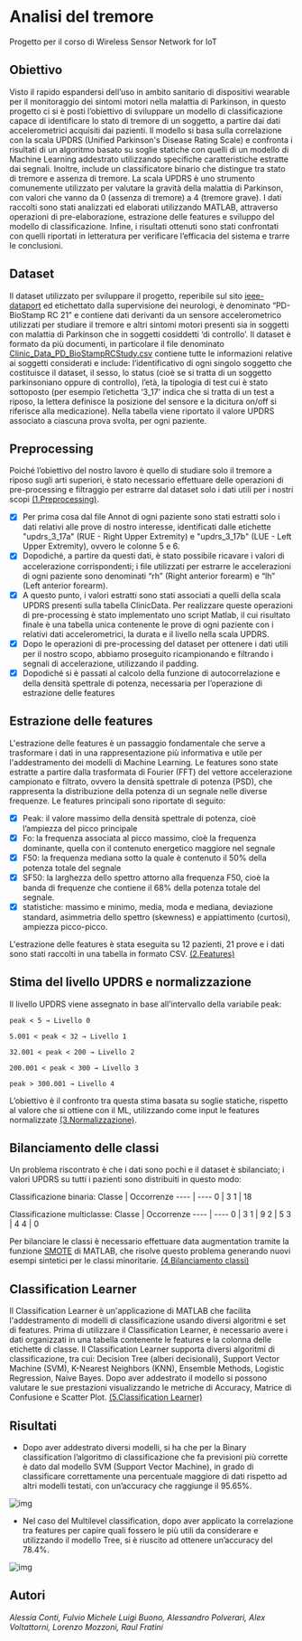 # Analisi del tremore
Progetto per il corso di Wireless Sensor Network for IoT

## Obiettivo
Visto il rapido espandersi dell’uso in ambito sanitario di dispositivi wearable per il monitoraggio dei sintomi motori nella malattia di Parkinson, in questo progetto ci si è posti l’obiettivo di sviluppare un modello di classificazione capace di identificare lo stato di tremore di un soggetto, a partire dai dati accelerometrici acquisiti dai pazienti. Il modello si basa sulla correlazione con la scala UPDRS (Unified Parkinson's Disease Rating Scale) e confronta i risultati di un algoritmo basato su soglie statiche con quelli di un modello di Machine Learning addestrato utilizzando specifiche caratteristiche estratte dai segnali. Inoltre, include un classificatore binario che distingue tra stato di tremore e assenza di tremore.
La scala UPDRS è uno strumento comunemente utilizzato per valutare la gravità della malattia di Parkinson, con valori che vanno da 0 (assenza di tremore) a 4 (tremore grave).
I dati raccolti sono stati analizzati ed elaborati utilizzando MATLAB, attraverso operazioni di pre-elaborazione, estrazione delle features e sviluppo del modello di classificazione. Infine, i risultati ottenuti sono stati confrontati con quelli riportati in letteratura per verificare l’efficacia del sistema e trarre le conclusioni.

## Dataset
Il dataset utilizzato per sviluppare il progetto, reperibile sul sito [ieee-dataport](https://ieee-dataport.org/open-access/pd-biostamprc21-parkinsons-disease-accelerometry-dataset-five-wearable-sensor-study-0) ed etichettato dalla supervisione dei neurologi, è denominato “PD-BioStamp RC 21” e contiene dati derivanti da un sensore accelerometrico utilizzati per studiare il tremore e altri sintomi motori presenti sia in soggetti con malattia di Parkinson che in soggetti cosiddetti ‘di controllo’. Il dataset è formato da più documenti, in particolare il file denominato [Clinic_Data_PD_BioStampRCStudy.csv](0.Dataset/Clinic_DataPDBioStampRCStudy.csv) contiene tutte le informazioni relative ai soggetti considerati e include: l’identificativo di ogni singolo soggetto che costituisce il dataset, il sesso, lo status (cioè se si tratta di un soggetto parkinsoniano oppure di controllo), l’età, la tipologia di test cui è stato sottoposto (per esempio l’etichetta ‘3_17’ indica che si tratta di un test a riposo, la lettera definisce la posizione del sensore e la dicitura on/off si riferisce alla medicazione). Nella tabella viene riportato il valore UPDRS associato a ciascuna prova svolta, per ogni paziente.

## Preprocessing
Poiché l’obiettivo del nostro lavoro è quello di studiare solo il tremore a riposo sugli arti superiori, è stato necessario effettuare delle operazioni di pre-processing e filtraggio per estrarre dal dataset solo i dati utili per i nostri scopi [(1.Preprocessing)](1.Preprocessing).
- [x] Per prima cosa dal file Annot di ogni paziente sono stati estratti solo i dati relativi alle prove di nostro interesse, identificati dalle etichette "updrs_3_17a" (RUE - Right Upper Extremity) e "updrs_3_17b" (LUE - Left Upper Extremity), ovvero le colonne 5 e 6.
- [x] Dopodiché, a partire da questi dati, è stato possibile ricavare i valori di accelerazione corrispondenti; i file utilizzati per estrarre le accelerazioni di ogni paziente sono denominati “rh” (Right anterior forearm) e “lh” (Left anterior forearm).
- [x] A questo punto, i valori estratti sono stati associati a quelli della scala UPDRS presenti sulla tabella ClinicData.
Per realizzare queste operazioni di pre-processing è stato implementato uno script Matlab, il cui risultato finale è una tabella unica contenente le prove di ogni paziente con i relativi dati accelerometrici, la durata e il livello nella scala UPDRS.
- [x] Dopo le operazioni di pre-processing del dataset per ottenere i dati utili per il nostro scopo, abbiamo proseguito ricampionando e filtrando i segnali di accelerazione, utilizzando il padding.
- [x] Dopodiché si è passati al calcolo della funzione di autocorrelazione e della densità spettrale di potenza, necessaria per l’operazione di estrazione delle features

## Estrazione delle features
L'estrazione delle features è un passaggio fondamentale che serve a trasformare i dati in una rappresentazione più informativa e utile per l'addestramento dei modelli di Machine Learning. Le features sono state estratte a partire dalla trasformata di Fourier (FFT) del vettore accelerazione campionato e filtrato, ovvero la densità spettrale di potenza (PSD), che rappresenta la distribuzione della potenza di un segnale nelle diverse frequenze. Le features principali sono riportate di seguito: 
- [x] Peak: il valore massimo della densità spettrale di potenza, cioè l’ampiezza del picco principale
- [x] Fo: la frequenza associata al picco massimo, cioè la frequenza dominante, quella con il contenuto energetico maggiore nel segnale
- [x] F50: la frequenza mediana sotto la quale è contenuto il 50% della potenza totale del segnale 
- [x] SF50: la larghezza dello spettro attorno alla frequenza F50, cioè la banda di frequenze che contiene il 68% della potenza totale del segnale.
- [x] statistiche: massimo e minimo, media, moda e mediana, deviazione standard, asimmetria dello spettro (skewness) e appiattimento (curtosi), ampiezza picco-picco.

L'estrazione delle features è stata eseguita su 12 pazienti, 21 prove e i dati sono stati raccolti in una tabella in formato CSV. [(2.Features)](2.Features)

## Stima del livello UPDRS e normalizzazione
Il livello UPDRS viene assegnato in base all'intervallo della variabile peak:

``` peak < 5 → Livello 0 ```

``` 5.001 < peak < 32 → Livello 1 ```

``` 32.001 < peak < 200 → Livello 2 ```

``` 200.001 < peak < 300 → Livello 3 ```

``` peak > 300.001 → Livello 4 ```

L’obiettivo è il confronto tra questa stima basata su soglie statiche, rispetto al valore che si ottiene con il ML, utilizzando come input le features normalizzate [(3.Normalizzazione)](3.Normalizzazione). 

## Bilanciamento delle classi
Un problema riscontrato è che i dati sono pochi e il dataset è sbilanciato; i valori UPDRS su tutti i pazienti sono distribuiti in questo modo: 

Classificazione binaria:
Classe | Occorrenze
---- | ---- 
0 | 3 
1 | 18 

Classificazione multiclasse:
Classe | Occorrenze
---- | ----
0 | 3
1 | 9
2 | 5
3 | 4
4 | 0

Per bilanciare le classi è necessario effettuare data augmentation tramite la funzione [SMOTE](https://it.mathworks.com/matlabcentral/fileexchange/75168-oversampling-imbalanced-data-smote-related-algorithms) di MATLAB, che risolve questo problema generando nuovi esempi sintetici per le classi minoritarie. [(4.Bilanciamento classi)](4.Bilanciamento%20classi)

## Classification Learner
Il Classification Learner è un'applicazione di MATLAB che facilita l'addestramento di modelli di classificazione usando diversi algoritmi e set di features. Prima di utilizzare il Classification Learner, è necessario avere i dati organizzati in una tabella contenente le features e la colonna delle etichette di classe. Il Classification Learner supporta diversi algoritmi di classificazione, tra cui: Decision Tree (alberi decisionali), Support Vector Machine (SVM), K-Nearest Neighbors (KNN), Ensemble Methods, Logistic Regression, Naive Bayes. Dopo aver addestrato il modello si possono valutare le sue prestazioni visualizzando le metriche di Accuracy, Matrice di Confusione e Scatter Plot. [(5.Classification Learner)](5.Classification%20Learner)

## Risultati
- Dopo aver addestrato diversi modelli, si ha che per la Binary classification l’algoritmo di classificazione che fa previsioni più corrette è dato dal modello SVM (Support Vector Machine), in grado di classificare correttamente una percentuale maggiore di dati rispetto ad altri modelli testati, con un’accuracy che raggiunge il 95.65%.

![img](5.Classification%20Learner/Binary_95.png)

- Nel caso del Multilevel classification, dopo aver applicato la correlazione tra features per capire quali fossero le più utili da considerare e utilizzando il modello Tree, si è riuscito ad ottenere un’accuracy del 78.4%.

![img](5.Classification%20Learner/Multiclass_78.png)

## Autori
_Alessia Conti, Fulvio Michele Luigi Buono, Alessandro Polverari, Alex Voltattorni, Lorenzo Mozzoni, Raul Fratini_



